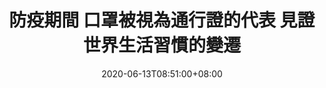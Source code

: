 ---
title: "防疫期間 口罩被視為通行證的代表 見證世界生活習慣的變遷"
date: 2020-06-13T08:51:00+08:00
draft: false

# post thumb
image: ""

# meta description
description: "防疫期間人類生活習慣的轉變"

# taxonomies
categories: 
  - "社會評論"
tags:
  - "現代生活"


# post type
type: "post"
---